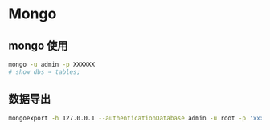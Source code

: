# Mongo

## mongo 使用
```bash
mongo -u admin -p XXXXXX
# show dbs → tables;
```

## 数据导出
```bash
mongoexport -h 127.0.0.1 --authenticationDatabase admin -u root -p 'xxx' -d Dname -c Cname -f query -q '{}' --type=json -o Cname.json
```